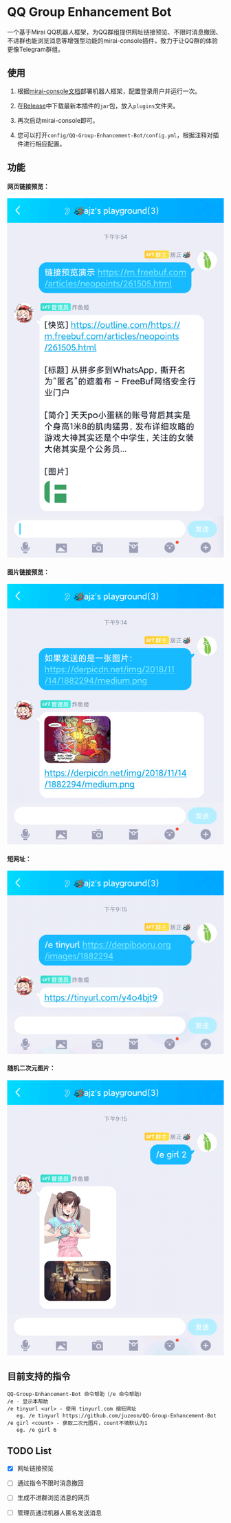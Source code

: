 # QQ Group Enhancement Bot

一个基于Mirai QQ机器人框架，为QQ群组提供网址链接预览、不限时消息撤回、不进群也能浏览消息等增强型功能的mirai-console插件，致力于让QQ群的体验更像Telegram群组。

## 使用

1. 根据[mirai-console文档](https://github.com/mamoe/mirai-console/)部署机器人框架，配置登录用户并运行一次。

2. 在[Release](https://github.com/juzeon/QQ-Group-Enhancement-Bot/releases)中下载最新本插件的`jar`包，放入`plugins`文件夹。
3. 再次启动mirai-console即可。
4. 您可以打开`config/QQ-Group-Enhancement-Bot/config.yml`，根据注释对插件进行相应配置。

## 功能

#### 网页链接预览：

![](images/1611323666500.png)

#### 图片链接预览：

![](images/1611323609487.png)

#### 短网址：

![](images/1611321386390.png)

#### 随机二次元图片：

![](images/1611321410498.png)

## 目前支持的指令

```
QQ-Group-Enhancement-Bot 命令帮助（/e 命令帮助）
/e - 显示本帮助
/e tinyurl <url> - 使用 tinyurl.com 缩短网址
   eg. /e tinyurl https://github.com/juzeon/QQ-Group-Enhancement-Bot
/e girl <count> - 获取二次元图片，count不填默认为1
   eg. /e girl 6
```

## TODO List

- [x] 网址链接预览
- [ ] 通过指令不限时消息撤回
- [ ] 生成不进群浏览消息的网页
- [ ] 管理员通过机器人匿名发送消息

